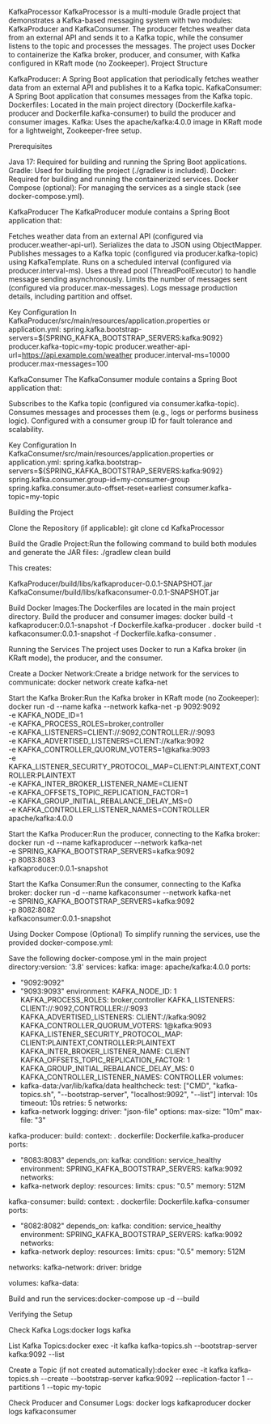KafkaProcessor
KafkaProcessor is a multi-module Gradle project that demonstrates a Kafka-based messaging system with two modules: KafkaProducer and KafkaConsumer. The producer fetches weather data from an external API and sends it to a Kafka topic, while the consumer listens to the topic and processes the messages. The project uses Docker to containerize the Kafka broker, producer, and consumer, with Kafka configured in KRaft mode (no Zookeeper).
Project Structure

KafkaProducer: A Spring Boot application that periodically fetches weather data from an external API and publishes it to a Kafka topic.
KafkaConsumer: A Spring Boot application that consumes messages from the Kafka topic.
Dockerfiles: Located in the main project directory (Dockerfile.kafka-producer and Dockerfile.kafka-consumer) to build the producer and consumer images.
Kafka: Uses the apache/kafka:4.0.0 image in KRaft mode for a lightweight, Zookeeper-free setup.

Prerequisites

Java 17: Required for building and running the Spring Boot applications.
Gradle: Used for building the project (./gradlew is included).
Docker: Required for building and running the containerized services.
Docker Compose (optional): For managing the services as a single stack (see docker-compose.yml).

KafkaProducer
The KafkaProducer module contains a Spring Boot application that:

Fetches weather data from an external API (configured via producer.weather-api-url).
Serializes the data to JSON using ObjectMapper.
Publishes messages to a Kafka topic (configured via producer.kafka-topic) using KafkaTemplate.
Runs on a scheduled interval (configured via producer.interval-ms).
Uses a thread pool (ThreadPoolExecutor) to handle message sending asynchronously.
Limits the number of messages sent (configured via producer.max-messages).
Logs message production details, including partition and offset.

Key Configuration
In KafkaProducer/src/main/resources/application.properties or application.yml:
spring.kafka.bootstrap-servers=${SPRING_KAFKA_BOOTSTRAP_SERVERS:kafka:9092}
producer.kafka-topic=my-topic
producer.weather-api-url=https://api.example.com/weather
producer.interval-ms=10000
producer.max-messages=100

KafkaConsumer
The KafkaConsumer module contains a Spring Boot application that:

Subscribes to the Kafka topic (configured via consumer.kafka-topic).
Consumes messages and processes them (e.g., logs or performs business logic).
Configured with a consumer group ID for fault tolerance and scalability.

Key Configuration
In KafkaConsumer/src/main/resources/application.properties or application.yml:
spring.kafka.bootstrap-servers=${SPRING_KAFKA_BOOTSTRAP_SERVERS:kafka:9092}
spring.kafka.consumer.group-id=my-consumer-group
spring.kafka.consumer.auto-offset-reset=earliest
consumer.kafka-topic=my-topic

Building the Project

Clone the Repository (if applicable):
git clone <repository-url>
cd KafkaProcessor


Build the Gradle Project:Run the following command to build both modules and generate the JAR files:
./gradlew clean build

This creates:

KafkaProducer/build/libs/kafkaproducer-0.0.1-SNAPSHOT.jar
KafkaConsumer/build/libs/kafkaconsumer-0.0.1-SNAPSHOT.jar


Build Docker Images:The Dockerfiles are located in the main project directory. Build the producer and consumer images:
docker build -t kafkaproducer:0.0.1-snapshot -f Dockerfile.kafka-producer .
docker build -t kafkaconsumer:0.0.1-snapshot -f Dockerfile.kafka-consumer .



Running the Services
The project uses Docker to run a Kafka broker (in KRaft mode), the producer, and the consumer.

Create a Docker Network:Create a bridge network for the services to communicate:
docker network create kafka-net


Start the Kafka Broker:Run the Kafka broker in KRaft mode (no Zookeeper):
docker run -d --name kafka --network kafka-net -p 9092:9092 \
-e KAFKA_NODE_ID=1 \
-e KAFKA_PROCESS_ROLES=broker,controller \
-e KAFKA_LISTENERS=CLIENT://:9092,CONTROLLER://:9093 \
-e KAFKA_ADVERTISED_LISTENERS=CLIENT://kafka:9092 \
-e KAFKA_CONTROLLER_QUORUM_VOTERS=1@kafka:9093 \
-e KAFKA_LISTENER_SECURITY_PROTOCOL_MAP=CLIENT:PLAINTEXT,CONTROLLER:PLAINTEXT \
-e KAFKA_INTER_BROKER_LISTENER_NAME=CLIENT \
-e KAFKA_OFFSETS_TOPIC_REPLICATION_FACTOR=1 \
-e KAFKA_GROUP_INITIAL_REBALANCE_DELAY_MS=0 \
-e KAFKA_CONTROLLER_LISTENER_NAMES=CONTROLLER \
apache/kafka:4.0.0


Start the Kafka Producer:Run the producer, connecting to the Kafka broker:
docker run -d --name kafkaproducer --network kafka-net \
-e SPRING_KAFKA_BOOTSTRAP_SERVERS=kafka:9092 \
-p 8083:8083 \
kafkaproducer:0.0.1-snapshot


Start the Kafka Consumer:Run the consumer, connecting to the Kafka broker:
docker run -d --name kafkaconsumer --network kafka-net \
-e SPRING_KAFKA_BOOTSTRAP_SERVERS=kafka:9092 \
-p 8082:8082 \
kafkaconsumer:0.0.1-snapshot



Using Docker Compose (Optional)
To simplify running the services, use the provided docker-compose.yml:

Save the following docker-compose.yml in the main project directory:version: '3.8'
services:
kafka:
image: apache/kafka:4.0.0
ports:
- "9092:9092"
- "9093:9093"
environment:
KAFKA_NODE_ID: 1
KAFKA_PROCESS_ROLES: broker,controller
KAFKA_LISTENERS: CLIENT://:9092,CONTROLLER://:9093
KAFKA_ADVERTISED_LISTENERS: CLIENT://kafka:9092
KAFKA_CONTROLLER_QUORUM_VOTERS: 1@kafka:9093
KAFKA_LISTENER_SECURITY_PROTOCOL_MAP: CLIENT:PLAINTEXT,CONTROLLER:PLAINTEXT
KAFKA_INTER_BROKER_LISTENER_NAME: CLIENT
KAFKA_OFFSETS_TOPIC_REPLICATION_FACTOR: 1
KAFKA_GROUP_INITIAL_REBALANCE_DELAY_MS: 0
KAFKA_CONTROLLER_LISTENER_NAMES: CONTROLLER
volumes:
- kafka-data:/var/lib/kafka/data
healthcheck:
test: ["CMD", "kafka-topics.sh", "--bootstrap-server", "localhost:9092", "--list"]
interval: 10s
timeout: 10s
retries: 5
networks:
- kafka-network
logging:
driver: "json-file"
options:
max-size: "10m"
max-file: "3"

kafka-producer:
build:
context: .
dockerfile: Dockerfile.kafka-producer
ports:
- "8083:8083"
depends_on:
kafka:
condition: service_healthy
environment:
SPRING_KAFKA_BOOTSTRAP_SERVERS: kafka:9092
networks:
- kafka-network
deploy:
resources:
limits:
cpus: "0.5"
memory: 512M

kafka-consumer:
build:
context: .
dockerfile: Dockerfile.kafka-consumer
ports:
- "8082:8082"
depends_on:
kafka:
condition: service_healthy
environment:
SPRING_KAFKA_BOOTSTRAP_SERVERS: kafka:9092
networks:
- kafka-network
deploy:
resources:
limits:
cpus: "0.5"
memory: 512M

networks:
kafka-network:
driver: bridge

volumes:
kafka-data:


Build and run the services:docker-compose up -d --build



Verifying the Setup

Check Kafka Logs:docker logs kafka


List Kafka Topics:docker exec -it kafka kafka-topics.sh --bootstrap-server kafka:9092 --list


Create a Topic (if not created automatically):docker exec -it kafka kafka-topics.sh --create --bootstrap-server kafka:9092 --replication-factor 1 --partitions 1 --topic my-topic


Check Producer and Consumer Logs:
docker logs kafkaproducer
docker logs kafkaconsumer
